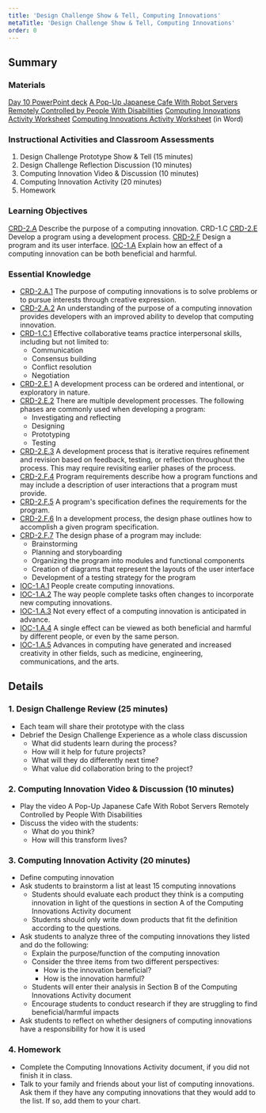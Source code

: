 ```yaml
---
title: 'Design Challenge Show & Tell, Computing Innovations'
metaTitle: 'Design Challenge Show & Tell, Computing Innovations'
order: 0
---
```


## Summary

### Materials

[Day 10 PowerPoint deck]()
[A Pop-Up Japanese Cafe With Robot Servers Remotely Controlled by People With Disabilities]()
[Computing Innovations Activity Worksheet]()
[Computing Innovations Activity Worksheet]() (in Word)

### Instructional Activities and Classroom Assessments

1. Design Challenge Prototype Show & Tell (15 minutes)
2. Design Challenge Reflection Discussion (10 minutes)
3. Computing Innovation Video & Discussion (10 minutes)
4. Computing Innovation Activity (20 minutes)
5. Homework

### Learning Objectives

[CRD-2.A]() Describe the purpose of a computing innovation.
CRD-1.C
[CRD-2.E]() Develop a program using a development process.
[CRD-2.F]() Design a program and its user interface.
[IOC-1.A]() Explain how an effect of a computing innovation can be both beneficial and harmful.

### Essential Knowledge

* [CRD-2.A.1]() The purpose of computing innovations is to solve problems or to pursue interests through creative expression. 
* [CRD-2.A.2]() An understanding of the purpose of a computing innovation provides developers with an improved ability to develop that computing innovation.
* [CRD-1.C.1]() Effective collaborative teams practice interpersonal skills, including but not limited to:
    * Communication
    * Consensus building
    * Conflict resolution
    * Negotiation
* [CRD-2.E.1]() A development process can be ordered and intentional, or exploratory in nature.
* [CRD-2.E.2]() There are multiple development processes. The following phases are commonly used when developing a program: 
    * Investigating and reflecting
    * Designing
    * Prototyping
    * Testing 
* [CRD-2.E.3]() A development process that is iterative requires refinement and revision based on feedback, testing, or reflection throughout the process. This may require revisiting earlier phases of the process.
* [CRD-2.F.4]() Program requirements describe how a program functions and may include a description of user interactions that a program must provide.
* [CRD-2.F.5]() A program's specification defines the requirements for the program.
* [CRD-2.F.6]() In a development process, the design phase outlines how to accomplish a given program specification.
* [CRD-2.F.7]() The design phase of a program may include:
    * Brainstorming
    * Planning and storyboarding
    * Organizing the program into modules and functional components
    * Creation of diagrams that represent the layouts of the user interface
    * Development of a testing strategy for the program
* [IOC-1.A.1]() People create computing innovations.
* [IOC-1.A.2]() The way people complete tasks often changes to incorporate new computing innovations.
* [IOC-1.A.3]() Not every effect of a computing innovation is anticipated in advance.
* [IOC-1.A.4]() A single effect can be viewed as both beneficial and harmful by different people, or even by the same person.
* [IOC-1.A.5]() Advances in computing have generated and increased creativity in other fields, such as medicine, engineering, communications, and the arts.

## Details

### 1. Design Challenge Review (25 minutes)

* Each team will share their prototype with the class
* Debrief the Design Challenge Experience as a whole class discussion
    * What did students learn during the process?
    * How will it help for future projects?
    * What will they do differently next time?
    * What value did collaboration bring to the project?

### 2. Computing Innovation Video & Discussion (10 minutes)

* Play the video A Pop-Up Japanese Cafe With Robot Servers Remotely Controlled by People With Disabilities
* Discuss the video with the students:
    * What do you think?
    * How will this transform lives?

### 3. Computing Innovation Activity (20 minutes) 

* Define computing innovation
* Ask students to brainstorm a list at least 15 computing innovations  
    * Students should evaluate each product they think is a computing innovation in light of the questions in section A of the Computing Innovations Activity document 
    * Students should only write down products that fit the definition according to the questions.  
* Ask students to analyze three of the computing innovations they listed and do the following: 
    * Explain the purpose/function of the computing innovation 
    * Consider the three items from two different perspectives: 
        * How is the innovation beneficial? 
        * How is the innovation harmful?  
    * Students will enter their analysis in Section B of the Computing Innovations Activity document 
    * Encourage students to conduct research if they are struggling to find beneficial/harmful impacts 
* Ask students to reflect on whether designers of computing innovations have a responsibility for how it is used 

### 4. Homework

* Complete the Computing Innovations Activity document, if you did not finish it in class.
* Talk to your family and friends about your list of computing innovations. Ask them if they have any computing innovations that they would add to the list. If so, add them to your chart.